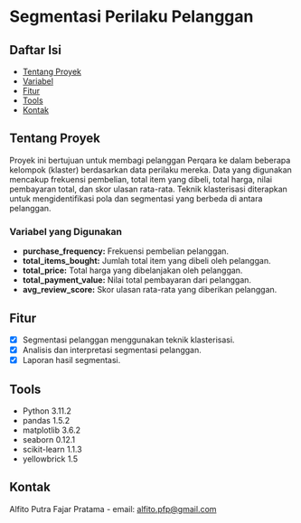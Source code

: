 # Segmentasi Perilaku Pelanggan
## Daftar Isi

- [Tentang Proyek](#tentang-proyek)
- [Variabel](#variabel-yang-digunakan)
- [Fitur](#fitur)
- [Tools](#tools)
- [Kontak](#kontak)

## Tentang Proyek

Proyek ini bertujuan untuk membagi pelanggan Perqara ke dalam beberapa kelompok (klaster) berdasarkan data perilaku mereka. Data yang digunakan mencakup frekuensi pembelian, total item yang dibeli, total harga, nilai pembayaran total, dan skor ulasan rata-rata. Teknik klasterisasi diterapkan untuk mengidentifikasi pola dan segmentasi yang berbeda di antara pelanggan.

### Variabel yang Digunakan

- **purchase_frequency:** Frekuensi pembelian pelanggan.
- **total_items_bought:** Jumlah total item yang dibeli oleh pelanggan.
- **total_price:** Total harga yang dibelanjakan oleh pelanggan.
- **total_payment_value:** Nilai total pembayaran dari pelanggan.
- **avg_review_score:** Skor ulasan rata-rata yang diberikan pelanggan.

## Fitur

- [x] Segmentasi pelanggan menggunakan teknik klasterisasi.
- [x] Analisis dan interpretasi segmentasi pelanggan.
- [x] Laporan hasil segmentasi.

## Tools
- Python 3.11.2
- pandas 1.5.2
- matplotlib 3.6.2
- seaborn 0.12.1
- scikit-learn 1.1.3
- yellowbrick 1.5

## Kontak
Alfito Putra Fajar Pratama - email: alfito.pfp@gmail.com
